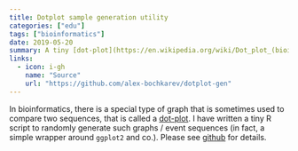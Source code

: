 ```yaml
---
title: Dotplot sample generation utility
categories: ["edu"]
tags: ["bioinformatics"]
date: 2019-05-20
summary: A tiny [dot-plot](https://en.wikipedia.org/wiki/Dot_plot_(bioinformatics)) generation utility in R
links:
  - icon: i-gh
    name: "Source"
    url: "https://github.com/alex-bochkarev/dotplot-gen"
---
```


In bioinformatics, there is a special type of graph that is sometimes used to
compare two sequences, that is called a
[dot-plot](https://en.wikipedia.org/wiki/Dot_plot_(bioinformatics)). I have
written a tiny R script to randomly generate such graphs / event sequences (in
fact, a simple wrapper around `ggplot2` and co.). Please see
[github](https://github.com/alex-bochkarev/dotplot-gen) for details.
